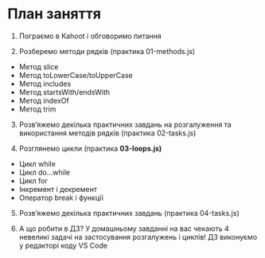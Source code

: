 # План заняття

1. Пограємо в Kahoot і обговоримо питання

2. Розберемо методи рядків (практика 01-methods.js)

- Метод slice
- Метод toLowerCase/toUpperCase
- Метод includes
- Метод startsWith/endsWith
- Метод indexOf
- Метод trim

3. Розв’яжемо декілька практичних завдань на розгалуження та використання
   методів рядків (практика 02-tasks.js)

4. Розглянемо цикли (практика **03-loops.js)**

- Цикл while
- Цикл do…while
- Цикл for
- Інкремент і декремент
- Оператор break і функції

5. Розв’яжемо декілька практичних завдань (практика 04-tasks.js)

6. А що робити в ДЗ? У домашньому завданні на вас чекають 4 невеликі задачі на
   застосування розгалужень і циклів! ДЗ виконуємо у редакторі коду VS Code
